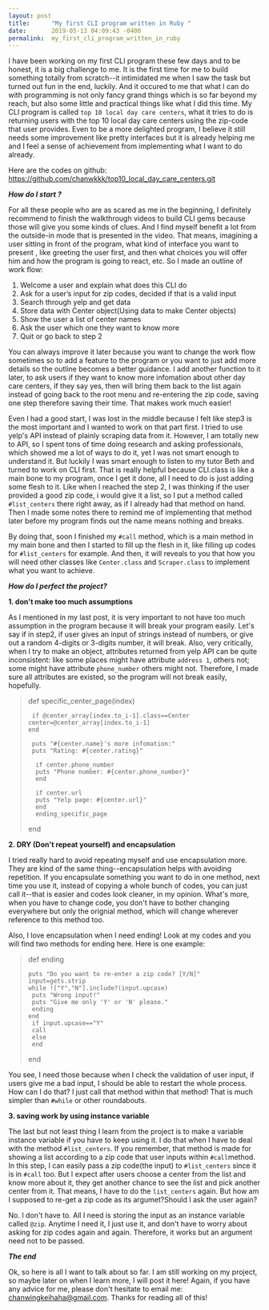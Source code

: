 ```yaml
---
layout: post
title:      "My first CLI program written in Ruby "
date:       2019-05-13 04:09:43 -0400
permalink:  my_first_cli_program_written_in_ruby
---
```



I have been working on my first CLI program these few days and to be honest, it is a big challenge to me. It is the first time for me to build something totally from scratch--it intimidated me when I saw the task but turned out fun in the end, luckily. And it occured to me that what I can do with programming is not only fancy grand things which is so far beyond my reach, but also some little and practical things like what I did this time. My CLI program is called `top 10 local day care centers`, what it tries to do is returning users with the top 10 local day care centers using the zip-code that user provides. Even to be a more delighted program, I believe it still needs some improvement like pretty interfaces but it is already helping me and I feel a sense of achievement from implementing what I want to do already. 

Here are the codes on github: https://github.com/chanwkkk/top10_local_day_care_centers.git 

***How do I start ?***

For all these people who are as scared as me in the beginning, I definitely recommend to finish the walkthrough videos to build CLI gems because those will give you  some kinds of clues. And I find myself benefit a lot from the outside-in mode that is presented in the video. That means, imagining a user sitting in front of the program, what kind of interface you want to present , like greeting the user first, and then what choices you will offer him and how the program is going to react, etc. So I made an outline of work flow: 


1. Welcome a user and explain what does this CLI do
2. Ask for a user’s input for zip codes, decided if that is a valid input
3. Search through yelp and get data
4. Store data with Center object(Using data to make Center objects)
5. Show the user a list of center names
6. Ask the user which one they want to know more
7. Quit or go back to step 2

You can always improve it later because you want to change the work flow sometimes so to add a feature to the program or you want to just add more details so the outline becomes a better guidance. I add another function to it later, to ask users if they want to know more infomation about other day care centers, if they say yes, then will bring them back to the list again instead of going back to the root menu and re-entering the zip code, saving one step therefore saving their time. That makes work much easier!

Even I had a good start, I was lost in the middle because I felt like step3 is the most important and I wanted to work on that part first. I tried to use yelp's API instead of plainly scraping data from it. However, I am totally new to API, so I spent tons of time doing research and asking professionals, which showed me a lot of ways to do it, yet I was not smart enough to understand it. But luckily I was smart enough to listen to my tutor Beth and turned to work on CLI first. That is really helpful because CLI.class is like a main bone to my program, once I get it done, all I need to do is just adding some flesh to it. Like when I reached the step 2, I was thinking if the user provided a good zip code, i would give it a list, so I put a method  called `#list_centers` there right away, as if I already had that method on hand. Then I made some notes there to remind me of implementing that method later before my program finds out the name means nothing and breaks. 

By doing that, soon I finished my `#call` method, which is a main method in my main bone and then I started to fill up the flesh in it, like filling up codes for `#list_centers` for example. And then, it will reveals to you that how you will need other classes like `Center.class` and `Scraper.class`  to implement what you want to achieve. 


***How do I perfect the project?***

**1. don't make too much assumptions**

As I mentioned in my last post, it is very important to not have too much assumption in the program because it will break your program easily. Let's say if in step2, if user gives an input of strings instead of numbers, or give out a random 4-digits or 3-digits number, it will break. Also, very critically, when I try to make an object, attributes returned from yelp API can be quite inconsistent: like some places might have attribute `address 1`, others not; some might have attribute `phone_number` others might not. Therefore, I made sure all attributes are existed, so the program will not break easily, hopefully. 

> def specific_center_page(index)
>    
>      if @center_array[index.to_i-1].class==Center
>     center=@center_array[index.to_i-1]
>     end
> 
>      puts "#{center.name}'s more infomation:"
>      puts "Rating: #{center.rating}"
> 
>       if center.phone_number
>       puts "Phone number: #{center.phone_number}"
>       end
> 
>       if center.url
>       puts "Yelp page: #{center.url}"
>       end
>       ending_specific_page
>  end
>  

**2. DRY (Don't repeat yourself) and encapsulation**

I tried really hard to avoid repeating myself and use encapsulation more. They are kind of the same thing--encapsulation helps with avoiding repetition. If you encapsulate something you want to do in one method, next time you use it, instead of copying a whole bunch of codes, you can just call it--that is easier and codes look cleaner, in my opinion. What's more, when you have to change code, you don't have to bother changing everywhere but only the orignial method, which will change wherever reference to this method too. 

Also, I love encapsulation when I need ending! Look at my codes and you will find two methods for ending here. Here is one example: 

> def ending
> 
>     puts "Do you want to re-enter a zip code? [Y/N]"
>     input=gets.strip
>     while !["Y","N"].include?(input.upcase)
>      puts "Wrong input!"
>      puts "Give me only 'Y' or 'N' please."
>      ending
>     end
>      if input.upcase=="Y"
>      call
>      else
>      end
> end
> 

You see, I need those because when I check the validation of user input, if users give me a bad input, I should be able to restart the whole process. How can I do that? I just call that method within that method! That is much simpler than `#while` or other roundabouts.  

**3. saving  work by using instance variable**

The last but not least thing I learn from the project is to make a variable instance variable if you have to keep using it. I do that when I have to deal with the method `#list_centers`.  If you remember, that method is made for showing a list according to a zip code that user inputs within `#call`method. In this step, I can easily pass a zip code(the input) to `#list_centers` since it is in `#call` too. But I expect after users choose a center from the list and know more about it, they get another chance to see the list and pick another center from it. That means, I have to do the `list_centers` again. But how am I supposed to re-get a zip code as its argumet?Should I ask the user again? 

No. I don't have to. All I need is storing the input as an instance variable called `@zip`. Anytime I need it, I just use it, and don't have to worry about asking for zip codes again and again. Therefore, it works but an argument need not to be passed. 


***The end***

Ok, so here is all I want to talk about so far. I am still working on my project, so maybe later on when I learn more, I will post it here! Again, if you have any advice for me, please don't hesitate to email me:  chanwingkeihaha@gmail.com. Thanks for reading all of this! 





















